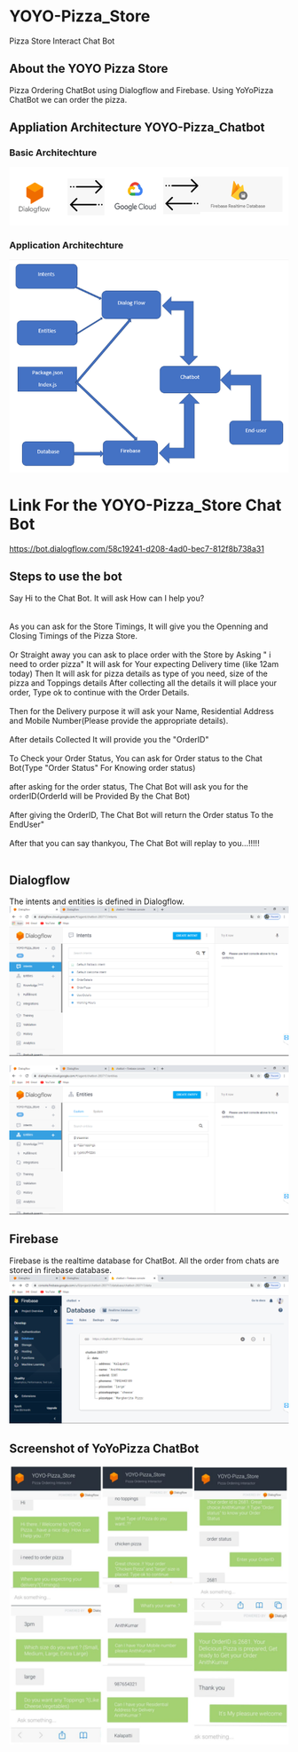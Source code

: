 # YOYO-Pizza_Store
Pizza Store Interact Chat Bot

## About the YOYO Pizza Store
Pizza Ordering ChatBot using Dialogflow and Firebase. Using YoYoPizza ChatBot we can order the pizza.

## Appliation Architecture YOYO-Pizza_Chatbot
### Basic Architechture
![Architechture](doc/basic_architechture.PNG)

### Application Architechture
![Architechture](doc/application_architechture.PNG)

# Link For the YOYO-Pizza_Store Chat Bot
https://bot.dialogflow.com/58c19241-d208-4ad0-bec7-812f8b738a31

## Steps to use the bot
Say Hi to the Chat Bot. It will ask How can I help you?<br/>
<br/>
<br/>
As you can ask for the Store Timings,
It will give you the Openning and Closing Timings of the Pizza Store.
<br/>
<br/>
Or Straight away you can ask to place order with the Store by Asking " i need to order pizza"
It will ask for Your expecting Delivery time (like 12am today)
Then It will ask for pizza details as type of you need, size of the pizza and Toppings details 
After collecting all the details it will place your order, Type ok to continue with the Order Details.
<br/>
<br/>
Then for the Delivery purpose it will ask your Name, Residential Address and Mobile Number(Please provide the appropriate details).
<br/>
<br/>
After details Collected It will provide you the "OrderID"
<br/>
<br/>
To Check your Order Status, You can ask for Order status to the Chat Bot(Type "Order Status" For Knowing order status)
<br/>
<br/>
after asking for the order status, The Chat Bot will ask you for the orderID(OrderId will be Provided By the Chat Bot)
<br/>
<br/>
After giving the OrderID, The Chat Bot will return the Order status To the EndUser"
<br/>
<br/>
After that you can say thankyou, The Chat Bot will replay to you...!!!!! 
<br/>
<br/>


## Dialogflow
The intents and entities is defined in Dialogflow.
![Intent](doc/intent.PNG)

![Entity](doc/entity.PNG)

## Firebase
Firebase is the realtime database for ChatBot. All the order from chats are stored in firebase database.
![Firebase](doc/DB.PNG)

## Screenshot of YoYoPizza ChatBot
![YoYoPizza](doc/output.jpeg)

